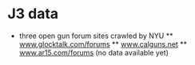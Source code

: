 # J3 data
* three open gun forum sites crawled by NYU
** www.glocktalk.com/forums
** www.calguns.net
** www.ar15.com/forums (no data available yet)